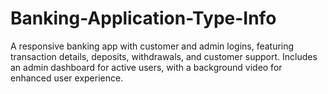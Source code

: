 # Banking-Application-Type-Info
A responsive banking app with customer and admin logins, featuring transaction details, deposits, withdrawals, and customer support. Includes an admin dashboard for active users, with a background video for enhanced user experience.
